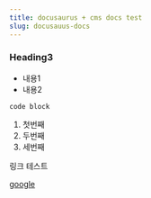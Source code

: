 ```yaml
---
title: docusaurus + cms docs test
slug: docusauus-docs
---
```

### Heading3

- 내용1
- 내용2

```
code block
```

1. 첫번째
2. 두번째
3. 세번째

링크 테스트

[google](https://www.google.com)
